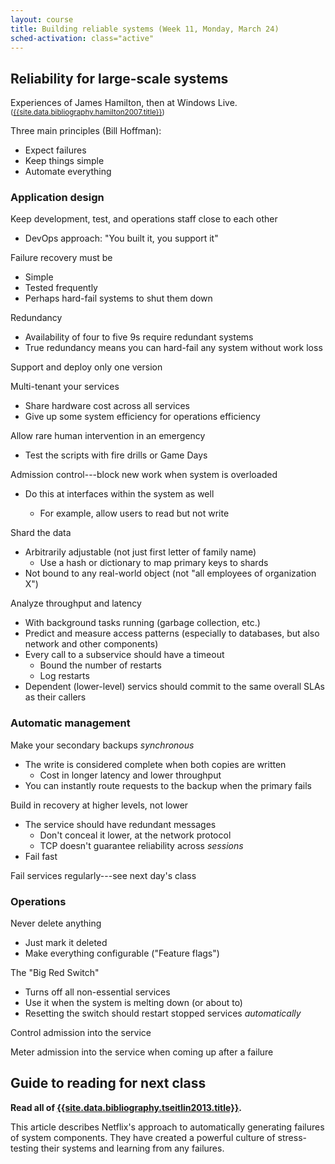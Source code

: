 ```yaml
---
layout: course
title: Building reliable systems (Week 11, Monday, March 24)
sched-activation: class="active"
---
```

## Reliability for large-scale systems

Experiences of James Hamilton, then at Windows Live. <small>([{{site.data.bibliography.hamilton2007.title}}]({{site.data.bibliography.hamilton2007.url}}))</small>

Three main principles (Bill Hoffman):

* Expect failures
* Keep things simple
* Automate everything

### Application design

Keep development, test, and operations staff close to each other

* DevOps approach: "You built it, you support it"

Failure recovery must be

* Simple
* Tested frequently
* Perhaps hard-fail systems to shut them down

Redundancy

* Availability of four to five 9s require redundant systems
* True redundancy means you can hard-fail any system without work loss

Support and deploy only one version

Multi-tenant your services

* Share hardware cost across all services
* Give up some system efficiency for operations efficiency

Allow rare human intervention in an emergency

* Test the scripts with fire drills or Game Days

Admission control---block new work when system is overloaded

* Do this at interfaces within the system as well

  * For example, allow users to read but not write

Shard the data

* Arbitrarily adjustable (not just first letter of family name)
  * Use a hash or dictionary to map primary keys to shards
* Not bound to any real-world object (not "all employees of organization X")

Analyze throughput and latency

* With background tasks running (garbage collection, etc.)
* Predict and measure access patterns (especially to databases, but also network and other components)
* Every call to a subservice should have a timeout
  * Bound the number of restarts
  * Log restarts
* Dependent (lower-level) servics should commit to the same overall SLAs as their callers

### Automatic management

Make your secondary backups _synchronous_

* The write is considered complete when both copies are written
  * Cost in longer latency and lower throughput
* You can instantly route requests to the backup when the primary fails

Build in recovery at higher levels, not lower

* The service should have redundant messages
  * Don't conceal it lower, at the network protocol
  * TCP doesn't guarantee reliability across _sessions_
* Fail fast

Fail services regularly---see next day's class

### Operations

Never delete anything
* Just mark it deleted
* Make everything configurable ("Feature flags")

The "Big Red Switch"

* Turns off all non-essential services
* Use it when the system is melting down (or about to)
* Resetting the switch should restart stopped services _automatically_

Control admission into the service

Meter admission into the service when coming up after a failure

## Guide to reading for next class

**Read all of 
[{{site.data.bibliography.tseitlin2013.title}}]({{site.data.bibliography.tseitlin2013.url}}).**

This article describes Netflix's approach to automatically generating
failures of system components. They have created a powerful culture of
stress-testing their systems and learning from any failures.